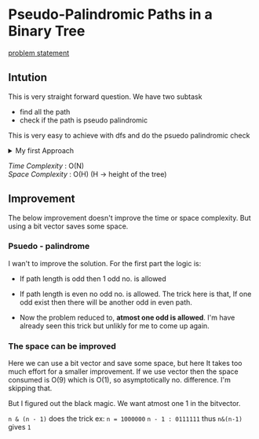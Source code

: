 # Pseudo-Palindromic Paths in a Binary Tree

[problem statement](https://leetcode.com/problems/pseudo-palindromic-paths-in-a-binary-tree/)

## Intution

This is very straight forward question. We have two subtask
- find all the path 
- check if the path is pseudo palindromic

This is very easy to achieve with dfs and do the psuedo palindromic check

<details>
<summary> My first Approach </summary>

```cpp
class Solution {
public:
    int res;
    
    void dfs(TreeNode* root, vector<int> count)
    {
        if(!root->left && !root->right)
        {
            count[root->val - 1]++;   
            
            // we need
            // total count
            // odd and even
            int pathLength = 0; 
            int odd = 0, even = 0;
            for(int i = 0; i < count.size(); ++i)
            {
                pathLength += count[i];
                if(count[i]%2)
                    odd++;
                else
                    even++;
            }
            
            if(pathLength%2 == 1 && odd == 1)
                res++;
            if(pathLength%2 == 0 && odd == 0)
                res++;
        }
        
        // increment count
        count[root->val - 1]++;
        
        // visit left 
        if(root->left)
            dfs(root->left, count);
        
        // visit right
        if(root->right)
            dfs(root->right, count);
    }
    
    int pseudoPalindromicPaths (TreeNode* root) {
        
        if(!root)
            return 0;
        
        res = 0;
        // keep track of the count
        vector<int> count(9, 0);
        dfs(root, count);
        
        return res;
    }
};
```

</details>


*Time Complexity* : O(N) </br>
*Space Complexity* : O(H) (H -> height of the tree)

## Improvement

The below improvement doesn't improve the time or space complexity.
But using a bit vector saves some space.

### Psuedo - palindrome

I wan't to improve the solution. For the first part the logic is:
- If path length is odd then 1 odd no. is allowed
- If path length is even no odd no. is allowed.
The trick here is that, If one odd exist then there will be another odd
in even path.

- Now the problem reduced to, **atmost one odd is allowed**. I'm have already seen this trick
but unlikly for me to come up again.

### The space can be improved

Here we can use a bit vector and save some space, but here It takes too
much effort for a smaller improvement. If we use vector then the space
consumed is O(9) which is O(1), so asymptotically no. difference.
I'm skipping that.

But I figured out the black magic. We want atmost one 1 in the bitvector. 

`n & (n - 1)` does the trick
ex: `n = 1000000` `n - 1 : 0111111` thus `n&(n-1)` gives `1`
